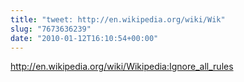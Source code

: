 ```yaml
---
title: "tweet: http://en.wikipedia.org/wiki/Wik"
slug: "7673636239"
date: "2010-01-12T16:10:54+00:00"
---
```

http://en.wikipedia.org/wiki/Wikipedia:Ignore_all_rules